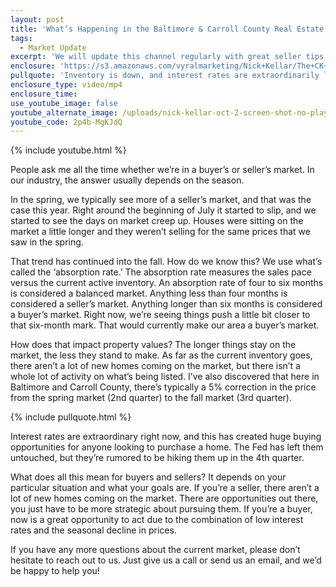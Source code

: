 ```yaml
---
layout: post
title: 'What’s Happening in the Baltimore & Carroll County Real Estate Markets?'
tags:
  - Market Update
excerpt: 'We will update this channel regularly with great seller tips, buyer tips, and real estate market updates for our area.'
enclosure: 'https://s3.amazonaws.com/vyralmarketing/Nick+Kellar/The+CK+Team+Market+Update.mp4'
pullquote: 'Inventory is down, and interest rates are extraordinarily low.'
enclosure_type: video/mp4
enclosure_time:
use_youtube_image: false
youtube_alternate_image: /uploads/nick-kellar-oct-2-screen-shot-no-play.jpg
youtube_code: 2p4b-MgKJdQ
---
```



{% include youtube.html %}

People ask me all the time whether we’re in a buyer’s or seller’s market. In our industry, the answer usually depends on the season.

In the spring, we typically see more of a seller’s market, and that was the case this year. Right around the beginning of July it started to slip, and we started to see the days on market creep up. Houses were sitting on the market a little longer and they weren’t selling for the same prices that we saw in the spring.

That trend has continued into the fall. How do we know this? We use what’s called the ‘absorption rate.’ The absorption rate measures the sales pace versus the current active inventory. An absorption rate of four to six months is considered a balanced market. Anything less than four months is considered a seller’s market. Anything longer than six months is considered a buyer’s market. Right now, we’re seeing things push a little bit closer to that six-month mark. That would currently make our area a buyer’s market.

How does that impact property values? The longer things stay on the market, the less they stand to make. As far as the current inventory goes, there aren’t a lot of new homes coming on the market, but there isn’t a whole lot of activity on what’s being listed. I’ve also discovered that here in Baltimore and Carroll County, there’s typically a 5% correction in the price from the spring market (2nd quarter) to the fall market (3rd quarter).

{% include pullquote.html %}

Interest rates are extraordinary right now, and this has created huge buying opportunities for anyone looking to purchase a home. The Fed has left them untouched, but they’re rumored to be hiking them up in the 4th quarter.

What does all this mean for buyers and sellers? It depends on your particular situation and what your goals are. If you’re a seller, there aren’t a lot of new homes coming on the market. There are opportunities out there, you just have to be more strategic about pursuing them. If you’re a buyer, now is a great opportunity to act due to the combination of low interest rates and the seasonal decline in prices.

If you have any more questions about the current market, please don’t hesitate to reach out to us. Just give us a call or send us an email, and we’d be happy to help you!